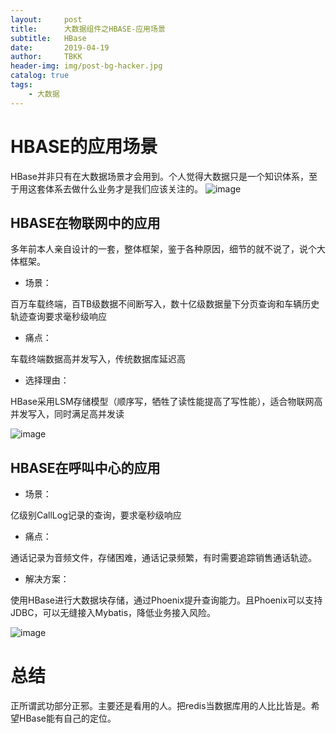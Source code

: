 ```yaml
---
layout:     post
title:      大数据组件之HBASE-应用场景
subtitle:   HBase
date:       2019-04-19
author:     TBKK
header-img: img/post-bg-hacker.jpg
catalog: true
tags:
    - 大数据
---
```



# HBASE的应用场景
HBase并非只有在大数据场景才会用到。个人觉得大数据只是一个知识体系，至于用这套体系去做什么业务才是我们应该关注的。
![image](http://www.qinxinfeng.com/img/hbase/17.jpg)

## HBASE在物联网中的应用
多年前本人亲自设计的一套，整体框架，鉴于各种原因，细节的就不说了，说个大体框架。

* 场景：

百万车载终端，百TB级数据不间断写入，数十亿级数据量下分页查询和车辆历史轨迹查询要求毫秒级响应

* 痛点：

车载终端数据高并发写入，传统数据库延迟高

* 选择理由：

HBase采用LSM存储模型（顺序写，牺牲了读性能提高了写性能），适合物联网高并发写入，同时满足高并发读

![image](http://www.qinxinfeng.com/img/hbase/18.jpg)


## HBASE在呼叫中心的应用

* 场景：

亿级别CallLog记录的查询，要求毫秒级响应

* 痛点：

通话记录为音频文件，存储困难，通话记录频繁，有时需要追踪销售通话轨迹。
* 解决方案：

使用HBase进行大数据块存储，通过Phoenix提升查询能力。且Phoenix可以支持JDBC，可以无缝接入Mybatis，降低业务接入风险。

![image](http://www.qinxinfeng.com/img/hbase/19.jpg)


# 总结
正所谓武功部分正邪。主要还是看用的人。把redis当数据库用的人比比皆是。希望HBase能有自己的定位。 


 

